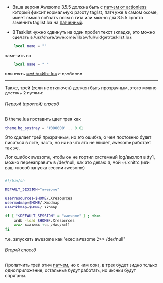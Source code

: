 
+ Ваша версия Awesome 3.5.5 должна быть с [патчем от actionless](https://github.com/awesomeWM/awesome/pull/39), который фиксит нормальную работу taglist, патч уже в самом осоме, имеет смысл собрать осом с гита или можно для 3.5.5 просто заменить taglist.lua на [патченный](https://dl.dropboxusercontent.com/u/106367097/taglist.lua).

+ В Tasklist нужно сдвинуть на один пробел текст вкладки, это можно сделать в /usr/share/awesome/lib/awful/widget/tasklist.lua:

```lua
    local name = ""
```

заменить на

```lua
    local name = " "
```

или взять [мой tasklist.lua](https://dl.dropboxusercontent.com/u/106367097/tasklist.lua) с пробелом.

---

Также, трей (если не отключен) должен быть прозрачным, этого можно достичь 2 путями:

###### Первый (простой) способ 

В theme.lua поставить цвет трея как:
 
 ```lua 
 theme.bg_systray = "#000000" .. 0.01
 ```
Это сделает трей прозрачным, но это ошибка, о чем постоянно будет писаться в логе, часто, но ни на что это не влияет, awesome работает так же.

Лог ошибок awesome, чтобы он не портил системный log/выхлоп в tty1, можно перенаправить в /dev/null, как это делаю я, мой ~/.xinitrc (или ваш способ запуска сессии awesome)

```sh

#!/bin/sh

DEFAULT_SESSION="awesome"

userresources=$HOME/.Xresources
usermodmap=$HOME/.Xmodmap 
userxkbmap=$HOME/.Xkbmap

if [ "$DEFAULT_SESSION" = "awesome" ] ; then
    xrdb -load $HOME/.Xresources
    exec awesome 2>> /dev/null
fi

```
т.е. запускать awesome как "exec awesome 2>> /dev/null"

###### Второй способ

Пропатчить трей этим [патчем](https://awesome.naquadah.org/bugs/index.php?getfile=677), но с ним бока, в трее будет видно только одно приложение, остальные будут работать, но иконки будут спрятаны.

